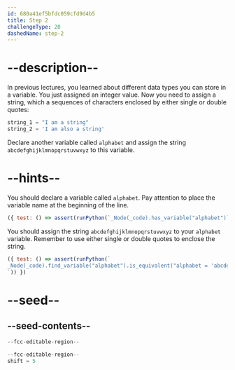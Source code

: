 ```yaml
---
id: 680a41ef5bfdc059cfd9d4b5
title: Step 2
challengeType: 20
dashedName: step-2
---
```


# --description--

In previous lectures, you learned about different data types you can store in a variable. You just assigned an integer value. Now you need to assign a string, which a sequences of characters enclosed by either single or double quotes:

```py
string_1 = "I am a string"
string_2 = 'I am also a string'
```

Declare another variable called `alphabet` and assign the string `abcdefghijklmnopqrstuvwxyz` to this variable.

# --hints--

You should declare a variable called `alphabet`. Pay attention to place the variable name at the beginning of the line.

```js
({ test: () => assert(runPython(`_Node(_code).has_variable("alphabet")`)) })
```

You should assign the string `abcdefghijklmnopqrstuvwxyz` to your `alphabet` variable. Remember to use either single or double quotes to enclose the string.

```js
({ test: () => assert(runPython(`
_Node(_code).find_variable("alphabet").is_equivalent("alphabet = 'abcdefghijklmnopqrstuvwxyz'")
`)) })
```

# --seed--

## --seed-contents--

```py
--fcc-editable-region--

--fcc-editable-region--
shift = 5
```
